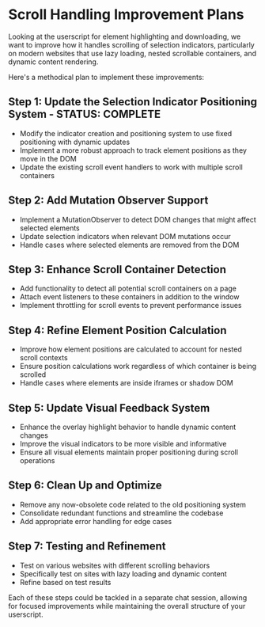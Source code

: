 # Scroll Handling Improvement Plans

Looking at the userscript for element highlighting and downloading, we want to improve how it handles scrolling of selection indicators, particularly on modern websites that use lazy loading, nested scrollable containers, and dynamic content rendering.

Here's a methodical plan to implement these improvements:

## Step 1: Update the Selection Indicator Positioning System - STATUS: COMPLETE

- Modify the indicator creation and positioning system to use fixed positioning with dynamic updates
- Implement a more robust approach to track element positions as they move in the DOM
- Update the existing scroll event handlers to work with multiple scroll containers

## Step 2: Add Mutation Observer Support

- Implement a MutationObserver to detect DOM changes that might affect selected elements
- Update selection indicators when relevant DOM mutations occur
- Handle cases where selected elements are removed from the DOM

## Step 3: Enhance Scroll Container Detection

- Add functionality to detect all potential scroll containers on a page
- Attach event listeners to these containers in addition to the window
- Implement throttling for scroll events to prevent performance issues

## Step 4: Refine Element Position Calculation

- Improve how element positions are calculated to account for nested scroll contexts
- Ensure position calculations work regardless of which container is being scrolled
- Handle cases where elements are inside iframes or shadow DOM

## Step 5: Update Visual Feedback System

- Enhance the overlay highlight behavior to handle dynamic content changes
- Improve the visual indicators to be more visible and informative
- Ensure all visual elements maintain proper positioning during scroll operations

## Step 6: Clean Up and Optimize

- Remove any now-obsolete code related to the old positioning system
- Consolidate redundant functions and streamline the codebase
- Add appropriate error handling for edge cases

## Step 7: Testing and Refinement

- Test on various websites with different scrolling behaviors
- Specifically test on sites with lazy loading and dynamic content
- Refine based on test results

Each of these steps could be tackled in a separate chat session, allowing for focused improvements while maintaining the overall structure of your userscript.
